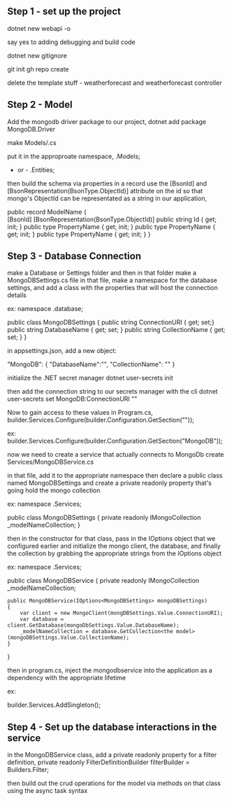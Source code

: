 ## Step 1 - set up the project
dotnet new webapi -o <name of directory>

say yes to adding debugging and build code

dotnet new gitignore

git init
gh repo create

delete the template stuff - weatherforecast and weatherforecast controller

## Step 2 - Model
Add the mongodb driver package to our project,
dotnet add package MongoDB.Driver


make Models/<Name Of Model>.cs

put it in the approproate namespace,
<name of api>.Models;
- or - 
<name of api>.Entities;

then build the schema via properties in a record
use the [BsonId] and [BsonRepresentation(BsonType.ObjectId)] attribute on the id so that mongo's ObjectId can be representated as a string in our application,


public record ModelName
{   
    [BsonId]
    [BsonRepresentation(BsonType.ObjectId)]
    public string Id { get; init; }
    public type PropertyName { get; init; }
    public type PropertyName { get; init; }
    public type PropertyName { get; init; }
}



## Step 3 - Database Connection

make a Database or Settings folder and then in that folder make a MongoDBSettings.cs file
in that file,
make a namespace for the database settings, and add a class with the properties that will host the connection details

ex: 
namespace <api name>.database;

public class MongoDBSettings
{
    public string ConnectionURI { get; set;}
    public string DatabaseName { get; set; }
    public string CollectionName { get; set; }
}



in appsettings.json,
add a new object:

"MongoDB": {
    "DatabaseName":"<name of database>",
    "CollectionName": "<name of collection>"
}





initialize the .NET secret manager
dotnet user-secrets init

then add the connection string to our secrets manager with the cli
dotnet user-secrets set MongoDB:ConnectionURI "<connection string here>"



Now to gain access to these values
in Program.cs,
builder.Services.Configure<name of type here as the generic>(builder.Configuration.GetSection("<name of section>"));

ex: 
builder.Services.Configure<MongoDBSettings>(builder.Configuration.GetSection("MongoDB"));


now we need to create a service that actually connects to MongoDb
create Services/MongoDBService.cs

in that file,
add it to the appropriate namespace then declare a public class named MongoDBSettings and create a private readonly property that's going hold the mongo collection

ex: 
namespace <api name>.Services;

public class MongoDBSettings
{
    private readonly IMongoCollection<the model> _modelNameCollection;
}


then in the constructor for that class, pass in the IOptions object that we configured earlier and initialize the mongo client, the database, and finally the collection by grabbing the appropriate strings from the IOptions object

ex: 
namespace <api name>.Services;

public class MongoDBService
{
    private readonly IMongoCollection<the model> _modelNameCollection;

    public MongoDBService(IOptions<MongoDBSettings> mongoDBSettings)
    {
        var client = new MongoClient(mongDBSettings.Value.ConnectionURI);
        var database = client.GetDatabase(mongoDbSettings.Value.DatabaseName);
        _modelNameCollection = database.GetCollection<the model>(mongoDBSettings.Value.CollectionName);
    }
}



then in program.cs,
inject the mongodbservice into the application as a dependency with the appropriate lifetime

ex:

builder.Services.AddSingleton<MongoDBService>();


## Step 4 - Set up the database interactions in the service

in the MongoDBService class, add a private readonly property for a filter definition,
private readonly FilterDefinitionBuilder<the model> filterBuilder = Builders<the model>.Filter;

then build out the crud operations for the model via methods on that class using the async task syntax




